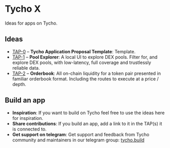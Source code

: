 # Tycho X
Ideas for apps on Tycho.

## Ideas
- [TAP-0](TAP-0.md) – **Tycho Application Proposal Template**: Template.
- [TAP-1](TAP-1.md) – **Pool Explorer**: A local UI to explore DEX pools. Filter for, and explore DEX pools, with low-latency, full coverage and trustlessly reliable data.
- [TAP-2](TAP-2.md) – **Orderbook**: All on-chain liquidity for a token pair presented in familiar orderbook format. Including the routes to execute at a price / depth.
## Build an app
- **Inspiration**: If you want to build on Tycho feel free to use the ideas here for inspiration.
- **Share contributions**: If you build an app, add a link to it in the TAP(s) it is connected to.
- **Get support on telegram**: Get support and feedback from Tycho community and maintainers in our telegram group: [tycho.build](https://tycho.build/)